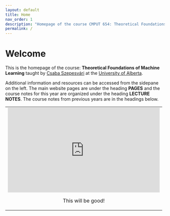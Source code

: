 ```yaml
---
layout: default
title: Home
nav_order: 1
description: "Homepage of the course CMPUT 654: Theoretical Foundations of Machine Learning."
permalink: /
---
```

# Welcome


This is the homepage of the course: **Theoretical Foundations of Machine Learning** taught by [Csaba Szepesv&aacute;ri](https://sites.ualberta.ca/~szepesva/) at the [University of Alberta](https://www.ualberta.ca/).

Additional information and resources can be accessed from the sidepane on the left. The main website pages are under the heading **PAGES** and the course notes for this year are organized under the heading **LECTURE NOTES**.
The course notes from previous years are in the headings below. 

<table height="100%" width="100%">
    <tr>
    <td valign="middle" align="center">
    <iframe src="https://giphy.com/embed/LYd4ykqoEaWPzQWp0I"
        width="480" height="268" frameBorder="0" class="giphy-embed" allowFullScreen>
    </iframe>
    <p>
    This will be good!
    </p>
    </td>
    </tr>
</table>
